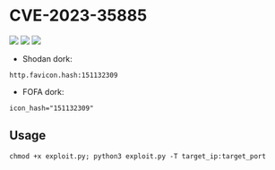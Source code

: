 # CVE-2023-35885
![](https://img.shields.io/static/v1?label=Product&message=Cloud%20Panel&color=blue)
![](https://img.shields.io/static/v1?label=Version&message=CloudPanel%202%20before%202.3.1&color=brighgreen)
![](https://img.shields.io/static/v1?label=Vulnerability&message=CVSSv3:%209.8.%20Insecure%20File-Manager%20Cookie%20Authentication&color=red)


- Shodan dork:
```
http.favicon.hash:151132309
```
- FOFA dork:
```
icon_hash="151132309"
```
## Usage
```
chmod +x exploit.py; python3 exploit.py -T target_ip:target_port
```
